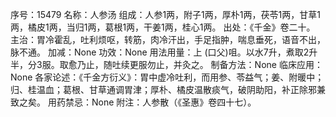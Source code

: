 序号：15479
名称：人参汤
组成：人参1两，附子1两，厚朴1两，茯苓1两，甘草1两，橘皮1两，当归1两，葛根1两，干姜1两，桂心1两。
出处：《千金》卷二十。
主治：胃冷霍乱，吐利烦呕，转筋，肉冷汗出，手足指肿，喘息垂死，语音不出，脉不通。
加减：None
功效：None
用法用量：上 (口父)咀。以水7升，煮取2升半，分3服。取愈乃止，随吐续更服勿止，并灸之。
制备方法：None
临床应用：None
各家论述：《千金方衍义》：胃中虚冷吐利，而用参、苓益气；姜、附暖中；归、桂温血；葛根、甘草通调胃津；厚朴、橘皮温散痰气，破阴助阳，补正除邪兼致之矣。
用药禁忌：None
附注：人参散（《圣惠》卷四十七）。
